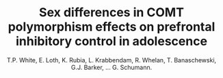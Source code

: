---
author: T.P. White, E. Loth, K. Rubia, L. Krabbendam, R. Whelan, T. Banaschewski, G.J. Barker, ... G. Schumann.
title: Sex differences in COMT polymorphism effects on prefrontal inhibitory control in adolescence
journal: Neuropsychopharmacology
year: 2014
type: article
doi: 10.1038/npp.2014.107
volume: 39
number: 11
---